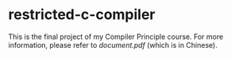 # restricted-c-compiler
This is the final project of my Compiler Principle course.
For more information, please refer to *document.pdf* (which is in Chinese).
